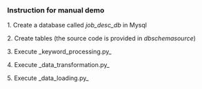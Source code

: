 <h3>Instruction for manual demo</h3>
<p>
  1. Create a database called <i>job_desc_db</i> in Mysql
</p>
<p>
  2. Create tables (the source code is provided in <i>dbschemasource</i>)
</p>
<p>
  3. Execute _keyword_processing.py_
</p>
<p>
  4. Execute _data_transformation.py_
</p>
<p>
  5. Execute _data_loading.py_
</p>

